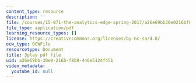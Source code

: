 ```yaml
---
content_type: resource
description: ''
file: /courses/15-071-the-analytics-edge-spring-2017/a26e69bb30e0216bf8b9446e5124f451_nqqYjtK1zIk.pdf
file_type: application/pdf
learning_resource_types: []
license: https://creativecommons.org/licenses/by-nc-sa/4.0/
ocw_type: OCWFile
resourcetype: Document
title: 3play pdf file
uid: a26e69bb-30e0-216b-f8b9-446e5124f451
video_metadata:
  youtube_id: null
---
```

